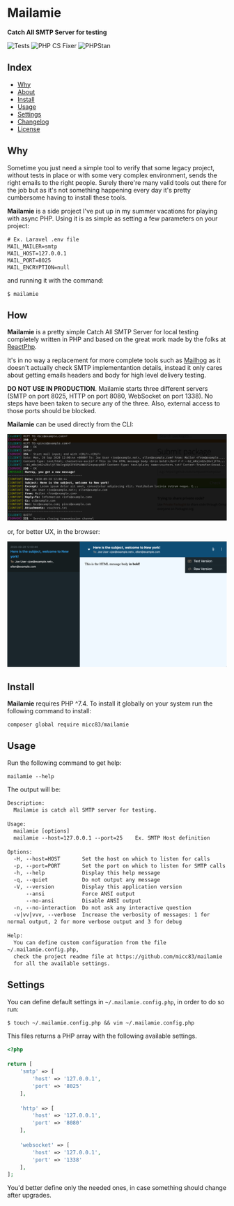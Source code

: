 # Mailamie
**Catch All SMTP Server for testing**

![Tests](https://github.com/micc83/mailamie/workflows/Tests/badge.svg?branch=main) 
![PHP CS Fixer](https://github.com/micc83/mailamie/workflows/PHP%20CS%20Fixer/badge.svg?branch=main)
![PHPStan](https://github.com/micc83/mailamie/workflows/PHPStan/badge.svg?branch=main)

## Index

- [Why](#why)
- [About](#how)
- [Install](#install)
- [Usage](#usage)
- [Settings](#settings)
- [Changelog](changelog.md)
- [License](license.md)

## Why

Sometime you just need a simple tool to verify that some legacy project, without tests in place or with some 
very complex environment, sends the right emails to the right people. Surely there're many valid tools out there for the 
job but as it's not something happening every day it's pretty cumbersome having to install these tools.

**Mailamie** is a side project I've put up in my summer vacations for playing with async PHP. Using it is as simple 
as setting a few parameters on your project:
```dotenv
# Ex. Laravel .env file
MAIL_MAILER=smtp
MAIL_HOST=127.0.0.1
MAIL_PORT=8025
MAIL_ENCRYPTION=null
```
and running it with the command:
```shell script
$ mailamie
```

## How

**Mailamie** is a pretty simple Catch All SMTP Server for local testing completely written in PHP and based on the great 
work made by the folks at [ReactPhp](https://reactphp.org/). 

It's in no way a replacement for more complete tools such as [Mailhog](https://github.com/mailhog/MailHog) as it doesn't 
actually check SMTP implementantion details, instead it only cares about getting emails headers and body for high level
delivery testing.

**DO NOT USE IN PRODUCTION**. Mailamie starts three different servers (SMTP on port 8025, HTTP on port 8080, WebSocket 
on port 1338). No steps have been taken to secure any of the three. Also, external access to those ports should be 
blocked.

**Mailamie** can be used directly from the CLI:

![](docs/cli.png)

or, for better UX, in the browser:

![](docs/browser.png)

## Install

**Mailamie** requires PHP ^7.4. To install it globally on your system run the following command to install:

```shell script
composer global require micc83/mailamie
```

## Usage

Run the following command to get help:

```shell script
mailamie --help
```

The output will be:

```shell script
Description:
  Mailamie is catch all SMTP server for testing.

Usage:
  mailamie [options]
  mailamie --host=127.0.0.1 --port=25    Ex. SMTP Host definition

Options:
  -H, --host=HOST       Set the host on which to listen for calls
  -p, --port=PORT       Set the port on which to listen for SMTP calls
  -h, --help            Display this help message
  -q, --quiet           Do not output any message
  -V, --version         Display this application version
      --ansi            Force ANSI output
      --no-ansi         Disable ANSI output
  -n, --no-interaction  Do not ask any interactive question
  -v|vv|vvv, --verbose  Increase the verbosity of messages: 1 for normal output, 2 for more verbose output and 3 for debug

Help:
  You can define custom configuration from the file ~/.mailamie.config.php,
  check the project readme file at https://github.com/micc83/mailamie
  for all the available settings.
```

## Settings

You can define default settings in `~/.mailamie.config.php`, in order to do so run:

```shell script
$ touch ~/.mailamie.config.php && vim ~/.mailamie.config.php
```

This files returns a PHP array with the following available settings. 

```php
<?php

return [
    'smtp' => [
        'host' => '127.0.0.1',
        'port' => '8025'
    ],

    'http' => [
        'host' => '127.0.0.1',
        'port' => '8080'
    ],

    'websocket' => [
        'host' => '127.0.0.1',
        'port' => '1338'
    ],
];
```

You'd better define only the needed ones, in case something should change after upgrades.